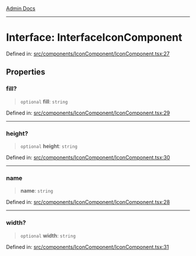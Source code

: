 [Admin Docs](/)

***

# Interface: InterfaceIconComponent

Defined in: [src/components/IconComponent/IconComponent.tsx:27](https://github.com/PalisadoesFoundation/talawa-admin/blob/main/src/components/IconComponent/IconComponent.tsx#L27)

## Properties

### fill?

> `optional` **fill**: `string`

Defined in: [src/components/IconComponent/IconComponent.tsx:29](https://github.com/PalisadoesFoundation/talawa-admin/blob/main/src/components/IconComponent/IconComponent.tsx#L29)

***

### height?

> `optional` **height**: `string`

Defined in: [src/components/IconComponent/IconComponent.tsx:30](https://github.com/PalisadoesFoundation/talawa-admin/blob/main/src/components/IconComponent/IconComponent.tsx#L30)

***

### name

> **name**: `string`

Defined in: [src/components/IconComponent/IconComponent.tsx:28](https://github.com/PalisadoesFoundation/talawa-admin/blob/main/src/components/IconComponent/IconComponent.tsx#L28)

***

### width?

> `optional` **width**: `string`

Defined in: [src/components/IconComponent/IconComponent.tsx:31](https://github.com/PalisadoesFoundation/talawa-admin/blob/main/src/components/IconComponent/IconComponent.tsx#L31)
